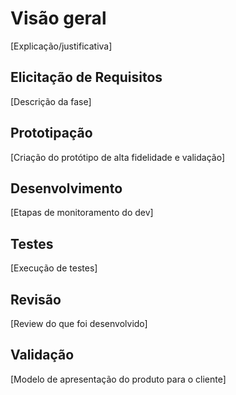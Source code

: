# Visão geral
[Explicação/justificativa]

## Elicitação de Requisitos
[Descrição da fase]

## Prototipação
[Criação do protótipo de alta fidelidade e validação]

## Desenvolvimento
[Etapas de monitoramento do dev]

## Testes
[Execução de testes]

## Revisão
[Review do que foi desenvolvido] 

## Validação
[Modelo de apresentação do produto para o cliente]

